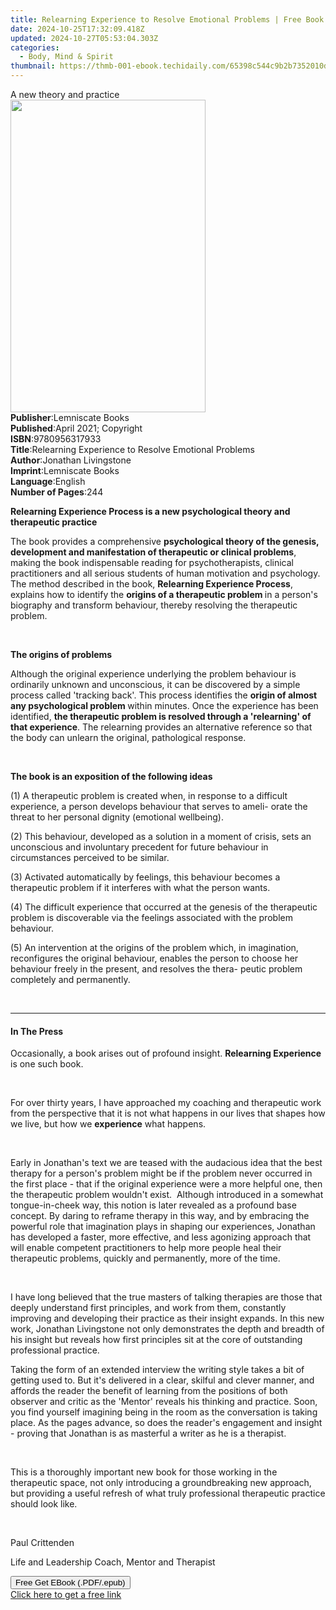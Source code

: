 ```yaml
---
title: Relearning Experience to Resolve Emotional Problems | Free Book
date: 2024-10-25T17:32:09.418Z
updated: 2024-10-27T05:53:04.303Z
categories:
  - Body, Mind & Spirit
thumbnail: https://thmb-001-ebook.techidaily.com/65398c544c9b2b7352010d8c5223a980ecb418c06cb7c75c0e5b00fea7f686b3.jpg
---
```

<main id="book-container">
  <div class="flex flex-col">
    <div class="book-brief flex-1 py-6 px-4 sm:p-6 md:py-10 md:px-8">
      <!-- brief-->
      <div class="book-brief-main">A new theory and practice</div>
    </div>
    <div
      class="book-meta-info flex-1 grid gap-4 col-start-1 col-end-3 row-start-1 sm:mb-6 sm:grid-cols-4 lg:gap-6 lg:col-start-2 lg:row-end-6 lg:row-span-6 lg:mb-0"
    >
      <div
        class="book-meta-info-left place-content-center mt-4 p-4 text-sm leading-6 col-start-2 col-span-2 dark:text-slate-400"
      >
        <img
          class="w-full h-500 object-cover rounded-lg sm:h-255 sm:col-span-2 lg:col-span-full"
          src="https://img-001-ebook.techidaily.com/774beff26f4e0aba3954b9ba45ad906dc3d4631b1695e4a2978b0720d473b586.jpg"
          alt=""
          width="312"
          height="500"
        />
      </div>
      <div
        class="book-meta-info-right mt-2 col-start-1 row-start-2 col-span-3 self-center"
      >
        <!-- meta data  -->
        <div class="flex flex-col px-4 md:px-8">
          <div class="flex-1">
            <strong>Publisher</strong>:<span class="px-2"
              >Lemniscate Books</span
            >
          </div>
          <div class="flex-1">
            <strong>Published</strong>:<span class="px-2"
              >April 2021; Copyright</span
            >
          </div>
          <div class="flex-1">
            <strong>ISBN</strong>:<span class="px-2">9780956317933</span>
          </div>
          <div class="flex-1">
            <strong>Title</strong>:<span class="px-2"
              >Relearning Experience to Resolve Emotional Problems</span
            >
          </div>
          <div class="flex-1">
            <strong>Author</strong>:<span class="px-2"
              >Jonathan Livingstone</span
            >
          </div>
          <div class="flex-1">
            <strong>Imprint</strong>:<span class="px-2">Lemniscate Books</span>
          </div>
          <div class="flex-1">
            <strong>Language</strong>:<span class="px-2">English</span>
          </div>
          <div class="flex-1">
            <strong>Number of Pages</strong>:<span class="px-2">244</span>
          </div>
        </div>
      </div>
    </div>
    <div class="book-description flex-1 py-6 px-4 sm:p-6 md:py-10 md:px-8">
      <div class="book-description-main">
        <div accordion-content="" id="description">
          <p>
            <strong
              >Relearning Experience Process is a new psychological theory and
              therapeutic practice</strong
            >
          </p>
          <p>
            The book provides a comprehensive
            <strong
              >psychological theory of the genesis, development and
              manifestation of therapeutic or clinical problems</strong
            >, making the book indispensable reading for psychotherapists,
            clinical practitioners and all serious students of human motivation
            and psychology. The method described in the book,
            <strong>Relearning Experience Process</strong>, explains how to
            identify the <strong>origins of a therapeutic problem </strong>in a
            person's biography and transform behaviour, thereby resolving the
            therapeutic problem.
          </p>
          <p><br /></p>
          <p><strong>The origins&nbsp;of problems</strong></p>
          <p>
            Although the original experience underlying the problem behaviour is
            ordinarily unknown and unconscious, it can be discovered by a simple
            process called 'tracking back'. This process identifies the
            <strong>origin of almost any psychological problem </strong>within
            minutes. Once the experience has been identified,
            <strong
              >the therapeutic problem is resolved through a 'relearning' of
              that experience</strong
            >. The relearning provides an alternative reference so that the body
            can unlearn the original, pathological response.
          </p>
          <p><br /></p>
          <p>
            <strong>The book is an exposition of the following ideas</strong>
          </p>
          <p>
            (1) A therapeutic problem is created when, in response to a
            difficult experience, a person develops behaviour that serves to
            ameli- orate the threat to her personal dignity (emotional
            wellbeing).
          </p>
          <p>
            (2) This behaviour, developed as a solution in a moment of crisis,
            sets an unconscious and involuntary precedent for future behaviour
            in circumstances perceived to be similar.
          </p>
          <p>
            (3) Activated automatically by feelings, this behaviour becomes a
            therapeutic problem if it interferes with what the person wants.
          </p>
          <p>
            (4) The difficult experience that occurred at the genesis of the
            therapeutic problem is discoverable via the feelings associated with
            the problem behaviour.
          </p>
          <p>
            (5) An intervention at the origins of the problem which, in
            imagination, reconfigures the original behaviour, enables the person
            to choose her behaviour freely in the present, and resolves the
            thera- peutic problem completely and permanently.
          </p>
          <p><br /></p>
        </div>
        <div class="accordion-fader"></div>
      </div>
    </div>
    <div class="book-excerpts flex-1 py-6 px-4 sm:p-6 md:py-10 md:px-8">
      <!-- excerpts-->
      <div class="book-excerpts-main">
        <hr />
        <h4 class="placeholder placeholder-heading">
          <span>In The Press</span>
        </h4>
        <p></p>
        <p>
          Occasionally, a book arises out of profound insight.&nbsp;<strong
            >Relearning Experience</strong
          >
          is one such book.
        </p>
        <p><br /></p>
        <p>
          For over thirty years, I have approached my coaching and therapeutic
          work from the perspective that it is not what happens in our lives
          that shapes how we live, but how we <strong>experience</strong> what
          happens.&nbsp;&nbsp;
        </p>
        <p><br /></p>
        <p>
          Early in Jonathan's text we are teased with the audacious idea that
          the best therapy for a person's problem might be if the problem never
          occurred in the first place - that if the original experience were a
          more helpful one, then the therapeutic problem wouldn't
          exist.&nbsp;&nbsp;Although introduced in a somewhat tongue-in-cheek
          way, this notion is later revealed as a profound base concept.&nbsp;By
          daring to reframe therapy in this way, and by embracing the powerful
          role that imagination plays in shaping our experiences, Jonathan has
          developed a faster, more effective, and less agonizing approach that
          will enable competent practitioners to help more people heal their
          therapeutic problems, quickly and permanently, more of the time.
        </p>
        <p><br /></p>
        <p>
          I have long believed that the true masters of talking therapies are
          those that deeply understand first principles, and work from them,
          constantly improving and developing their practice as their insight
          expands.&nbsp;In this new work, Jonathan Livingstone not only
          demonstrates the depth and breadth of his insight but reveals how
          first principles sit at the core of outstanding professional
          practice.&nbsp;
        </p>
        <p>
          Taking the form of an extended interview the writing style takes a bit
          of getting used to.&nbsp;But it's delivered in a clear, skilful and
          clever manner, and affords the reader the benefit of learning from the
          positions of both observer and critic as the 'Mentor' reveals his
          thinking and practice.&nbsp;Soon, you find yourself imagining being in
          the room as the conversation is taking place.&nbsp;As the pages
          advance, so does the reader's engagement and insight - proving that
          Jonathan is as masterful a writer as he is a therapist.&nbsp;
        </p>
        <p><br /></p>
        <p>
          This is a thoroughly important new book for those working in the
          therapeutic space, not only introducing a groundbreaking new approach,
          but providing a useful refresh of what truly professional therapeutic
          practice should look like.&nbsp;&nbsp;
        </p>
        <p><br /></p>
        <p>Paul Crittenden</p>
        <p>Life and Leadership Coach, Mentor and Therapist</p>
        <p></p>
      </div>
    </div>
    <div
      class="book-about-author flex-1 py-6 px-4 sm:p-6 md:py-10 md:px-8"
    ></div>
    <div class="book-free-get flex-1 py-6 px-4 sm:p-6 md:py-10 md:px-8">
      <button
        id="btn-free-get"
        class="bg-blue-500 hover:bg-blue-700 text-white font-bold py-2 px-4 rounded"
      >
        Free Get EBook (.PDF/.epub)
      </button>
      <div id="countdown-display" class="px-2 text-lg mt-2"></div>
      <a
        id="free-link"
        class="hidden bg-blue-500 hover:bg-blue-700 text-white font-bold py-2 px-4 rounded"
        href="https://www.ebooks.com/en-us/book/210267033/relearning-experience-to-resolve-emotional-problems/jonathan-livingstone/"
        target="_blank"
        >Click here to get a free link</a
      >
    </div>
    <script>
      let countdownTime = 0;
      let countdownInterval = null;
      document
        .getElementById('btn-free-get')
        .addEventListener('click', startCountdown);
      function startCountdown() {
        countdownTime = new Date().getTime() + 60000 * 3;
        countdownInterval = setInterval(updateCountdown, 1000);
        document.getElementById('btn-free-get').disabled = true;
        document
          .getElementById('btn-free-get')
          .classList.add('bg-gray-500', 'cursor-not-allowed');
      }
      function updateCountdown() {
        let currentTime = new Date().getTime();
        let timeLeft = countdownTime - currentTime;
        let secondsLeft = Math.floor(timeLeft / 1000);
        document.getElementById('countdown-display').innerHTML =
          `Remaining time: ${secondsLeft} seconds.`;
        if (secondsLeft <= 0) {
          clearInterval(countdownInterval);
          document.getElementById('btn-free-get').classList.add('hidden');
          document.getElementById('free-link').classList.remove('hidden');
          document.getElementById('countdown-display').innerHTML = '';
        }
      }
    </script>
  </div>
</main>

<ins class="adsbygoogle"
      style="display:block"
      data-ad-client="ca-pub-7571918770474297"
      data-ad-slot="8358498916"
      data-ad-format="auto"
      data-full-width-responsive="true"></ins>
    
